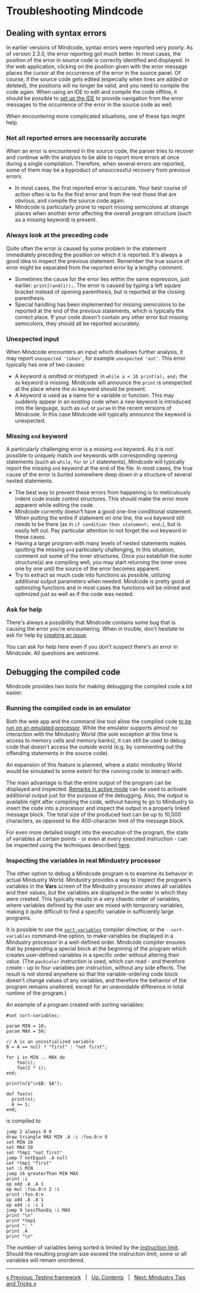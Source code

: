 # Troubleshooting Mindcode

## Dealing with syntax errors

In earlier versions of Mindcode, syntax errors were reported very poorly. As of version 2.3.0, the error reporting got much better. In most cases, the position of the error in source code is correctly identified and displayed. In the web application, clicking on the position given with the error message places the cursor at the occurrence of the error in the source panel. Of course, if the source code gets edited (especially when lines are added or deleted), the positions will no longer be valid, and you need to compile the code again. When using an IDE to edit and compile the code offline, it should be possible to [set up the IDE](TOOLS-IDE-INTEGRATION.markdown) to provide navigation from the error messages to the occurrence of the error in the source code as well.  

When encountering more complicated situations, one of these tips might help.

### Not all reported errors are necessarily accurate

When an error is encountered in the source code, the parser tries to recover and continue with the analysis to be able to report more errors at once during a single compilation. Therefore, when several errors are reported, some of them may be a byproduct of unsuccessful recovery from previous errors.
- In most cases, the first reported error is accurate. Your best course of action often is to fix the first error and from the rest those that are obvious, and compile the source code again.
- Mindcode is particularly prone to report missing semicolons at strange places when another error affecting the overall program structure (such as a missing keyword) is present.

### Always look at the preceding code

Quite often the error is caused by some problem in the statement immediately preceding the position on which it is reported. It's always a good idea to inspect the previous statement. Remember the true source of error might be separated from the reported error by a lengthy comment.
- Sometimes the cause for the error lies within the same expression, just earlier: `print[rand(i));`. The error is caused by typing a left square bracket instead of opening parenthesis, but is reported at the closing parenthesis.   
- Special handling has been implemented for missing semicolons to be reported at the end of the previous statements, which is typically the correct place. If your code doesn't contain any other error but missing semicolons, they should all be reported accurately.

### Unexpected input

When Mindcode encounters an input which disallows further analysis, it may report `unexpected 'token'`, for example `unexpected 'out'`. This error typically has one of two causes:
- A keyword is omitted or mistyped: in `while a < 10 print(a); end;` the `do` keyword is missing. Mindcode will announce the `print` is unexpected at the place where the `do` keyword should be present.
- A keyword is used as a name for a variable or function. This may suddenly appear in an existing code when a new keyword is introduced into the language, such as `out` or `param` in the recent versions of Mindcode. In this case Mindcode will typically announce the keyword is unexpected.

### Missing `end` keyword

A particularly challenging error is a missing `end` keyword. As it is not possible to uniquely match `end` keywords with corresponding opening statements (such as `while`, `for` or `if` statements), Mindcode will typically report the missing `end` keyword at the end of the file. In most cases, the true cause of the error is buried somewhere deep down in a structure of several nested statements.
- The best way to prevent these errors from happening is to meticulously indent code inside control structures. This should make the error more apparent while editing the code.
- Mindcode currently doesn't have a good one-line conditional statement. When putting the entire if statement on one line, the `end` keyword still needs to be there (as in `if condition then statement; end;`), but is easily left out. Pay particular attention to not forget the `end` keyword in these cases.
- Having a large program with many levels of nested statements makes spotting the missing `end` particularly challenging, In this situation, comment out some of the inner structures. Once you establish the outer structure(s) are compiling well, you may start returning the inner ones one by one until the source of the error becomes apparent.
- Try to extract as much code into functions as possible, utilizing additional output parameters when needed. Mindcode is pretty good at optimizing functions and in most cases the functions will be inlined and optimized just as well as if the code was nested.

### Ask for help

There's always a possibility that Mindcode contains some bug that is causing the error you're encountering. When in trouble, don't hesitate to ask for help by [creating an issue](https://github.com/cardillan/mindcode/issues/new).

You can ask for help here even if you don't suspect there's an error in Mindcode. All questions are welcome.  

## Debugging the compiled code

Mindcode provides two tools for making debugging the compiled code a bit easier.

### Running the compiled code in an emulator

Both the web app and the command line tool allow the compiled code [to be run on an emulated processor](TOOLS-CMDLINE.markdown#running-the-compiled-code). While the emulator supports almost no interaction with the Mindustry World (the sole exception at this time is access to memory cells and memory banks), it can still be used to debug code that doesn't access the outside world (e.g. by commenting out the offending statements in the source code).

An expansion of this feature is planned, where a static mindustry World would be simulated to some extent for the running code to interact with.

The main advantage is that the entire output of the program can be displayed and inspected. [Remarks in active mode](SYNTAX-5-OTHER.markdown#option-remarks) can be used to activate additional output just for the purpose of the debugging. Also, the output is available right after compiling the code, without having to go to Mindustry to insert the code into a processor and inspect the output in a properly linked message block. The total size of the produced text can be up to 10,000 characters, as opposed to the 400-character limit of the message block.

For even more detailed insight into the execution of the program, the state of variables at certain points - or even at every executed instruction - can be inspected using the techniques described [here](TOOLS-PROCESSOR-EMULATOR.markdown#inspecting-program-state).

### Inspecting the variables in real Mindustry processor

The other option to debug a Mindcode program is to examine its behavior in actual Mindustry World. Mindustry provides a way to inspect the program's variables in the **Vars** screen of the Mindustry processor shows all variables and their values, but the variables are displayed in the order in which they were created. This typically results in a very chaotic order of variables, where variables defined by the user are mixed with temporary variables, making it quite difficult to find a specific variable in sufficiently large programs.

It is possible to use the [`sort-variables`](SYNTAX-5-OTHER.markdown#option-sort-variables) compiler directive, or the `--sort-variables` command-line option, to make variables be displayed in a Mindustry processor in a well-defined order. Mindcode compiler ensures that by prepending a special block at the beginning of the program which creates user-defined variables in a specific order without altering their value. (The `packcolor` instruction is used, which can read - and therefore create - up to four variables per instruction, without any side effects. The result is not stored anywhere so that the variable-ordering code block doesn't change values of any variables, and therefore the behavior of the program remains unaltered, except for an unavoidable difference in total runtime of the program.)

An example of a program created with sorting variables:

```Mindcode
#set sort-variables;

param MIN = 10;
param MAX = 50;

// A is an uninitialized variable
B = A == null ? "first" : "not first";

for i in MIN .. MAX do
    foo(i);
    foo(2 * i);
end;

println($"\n$B: $A");

def foo(n)
  print(n);
  A += 1;
end;
```

is compiled to

```mlog
jump 2 always 0 0
draw triangle MAX MIN .A :i :foo.0:n 0
set MIN 10
set MAX 50
set *tmp1 "not first"
jump 7 notEqual .A null
set *tmp1 "first"
set :i MIN
jump 16 greaterThan MIN MAX
print :i
op add .A .A 1
op mul :foo.0:n 2 :i
print :foo.0:n
op add .A .A 1
op add :i :i 1
jump 9 lessThanEq :i MAX
print "\n"
print *tmp1
print ": "
print .A
print "\n"
```

The number of variables being sorted is limited by the [instruction limit](SYNTAX-5-OTHER.markdown#option-instruction-limit). Should the resulting program size exceed the instruction limit, some or all variables will remain unordered.

---

[« Previous: Testing framework](TOOLS-TESTING-TOOL.markdown) &nbsp; | &nbsp; [Up: Contents](SYNTAX.markdown) &nbsp; | &nbsp; [Next: Mindustry Tips and Tricks »](MINDUSTRY-TIPS-N-TRICKS.markdown)
